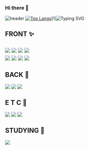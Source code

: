 ### Hi there 👋

<!--
**choiSeokYoon/choiSeokYoon** is a ✨ _special_ ✨ repository because its `README.md` (this file) appears on your GitHub profile.

Here are some ideas to get you started:

- 🔭 I’m currently working on ...
- 🌱 I’m currently learning ...
- 👯 I’m looking to collaborate on ...
- 🤔 I’m looking for help with ...
- 💬 Ask me about ...
- 📫 How to reach me: ...
- 😄 Pronouns: ...
- ⚡ Fun fact: ...
-->

![header](https://capsule-render.vercel.app/api?type=waving&color=auto&height=300&section=header&text=capsule%20render&fontSize=90)
 [![Top Langs](https://github-readme-stats.vercel.app/api/top-langs/?username=choiSeokYoon&layout=compact)](https://github.com/choiSeokYoon/github-readme-stats)[![![![Typing SVG](https://readme-typing-svg.herokuapp.com?font=Fira+Code&weight=600&pause=1000&color=8509F7&background=7FFFE000&center=true&vCenter=true&width=435&lines=The+five+boxing+wizards+jump+quickly)](https://git.io/typing-svg)
 <h2>FRONT ✨<h2>
  <img src="https://img.shields.io/badge/HTML5-E34F26?style=flat&logo=HTML5&logoColor=white"/>
  <img src="https://img.shields.io/badge/CSS3-1572B6?style=flat&logo=CSS3&logoColor=white"/>
  <img src="https://img.shields.io/badge/jQuery-0769AD?style=flat&logo=jQuery&logoColor=white"/>
  <img src="https://img.shields.io/badge/Sass-CC6699?style=flat&logo=Sass&logoColor=white"/></br>
  <img src="https://img.shields.io/badge/JavaScript-F7DF1E?style=flat&logo=JavaScript&logoColor=white"/>
  <img src="https://img.shields.io/badge/React-61DAFB?style=flat&logo=React&logoColor=white"/>
  <img src="https://img.shields.io/badge/Recoil-FF4655?style=flat&logo=Recoil&logoColor=white"/>
  <img src="https://img.shields.io/badge/Vue.js-4FC08D?style=flat&logo=Vue.js&logoColor=white"/>
  
  
 <h2>BACK 🎄</h2>
  <img src="https://img.shields.io/badge/Node.js-339933?style=flat&logo=Node.js&logoColor=white"/>
  <img src="https://img.shields.io/badge/Express-000000?style=flat&logo=Express&logoColor=white"/>
  <img src="https://img.shields.io/badge/MongoDB-47A248?style=flat&logo=MongoDB&logoColor=white"/>
  
 <h2>E T C 🎸</h2>
  <img src="https://img.shields.io/badge/Postman-FF6C37?style=flat&logo=Postman&logoColor=white"/>
  <img src="https://img.shields.io/badge/GitHub-181717?style=flat&logo=GitHub&logoColor=white"/>
  <img src="https://img.shields.io/badge/vscode-5C2D91?style=flat&logo=Visual Studio&logoColor=white"/>
 
<h2>STUDYING 📖</h2>
 <img src="https://img.shields.io/badge/TypeScript-3178C6?style=flat&logo=TypeScript&logoColor=white"/>
 

 
 
 
